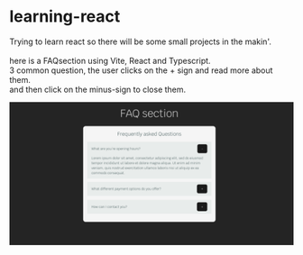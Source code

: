 # learning-react

Trying to learn react so there will be some small projects in the makin'.<br><br>
here is a FAQsection using Vite, React and Typescript.<br>
3 common question, the user clicks on the + sign and read more about them.<br>
and then click on the minus-sign to close them.

![Screenshot](./public/faq-section.png)
